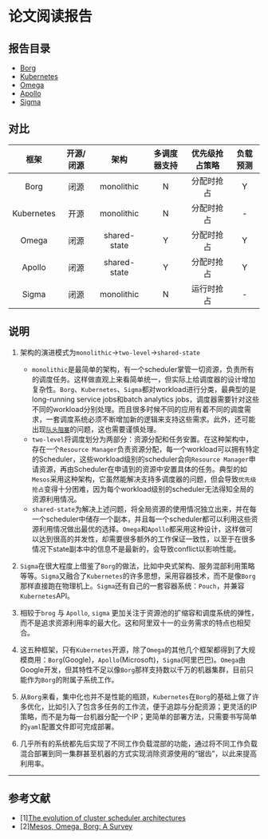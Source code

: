 # 论文阅读报告

## 报告目录

- [Borg]()
- [Kubernetes]()
- [Omega]()
- [Apollo]()
- [Sigma]()

## 对比

| 框架 | 开源/闭源 | 架构 | 多调度器支持 | 优先级抢占策略 | 负载预测 |
| :---: | :---: | :---: | :---: | :---: | :---:|
| Borg | 闭源 | monolithic | N | 分配时抢占 | Y |
| Kubernetes | 开源 | monolithic | N | 分配时抢占 |-|
| Omega | 闭源 | shared-state | Y | 分配时抢占 |Y|
| Apollo | 闭源 | shared-state | Y | 分配时抢占 | Y |
| Sigma | 闭源 | monolithic | N | 运行时抢占 | - |

## 说明
1. 架构的演进模式为`monolithic`->`two-level`->`shared-state`
    - `monolithic`是最简单的架构，有一个scheduler掌管一切资源，负责所有的调度任务。这样做直观上来看简单统一，但实际上给调度器的设计增加复杂性。`Borg`、`Kubernetes`、`Sigma`都对workload进行分类，最典型的是long-running service jobs和batch analytics jobs，调度器需要针对这些不同的workload分别处理。而且很多时候不同的应用有着不同的调度需求，一套调度系统必须不断增加新的逻辑来支持这些需求。此外，还可能出现[`队头阻塞`](https://en.wikipedia.org/wiki/Head-of-line_blocking)的问题，这也需要谨慎处理。
    - `two-level`将调度划分为两部分：资源分配和任务安置。在这种架构中，存在一个`Resource Manager`负责资源分配，每一个workload可以拥有特定的Scheduler，这些workload级别的scheduler会向`Resource Manager`申请资源，再由Scheduler在申请到的资源中安置具体的任务。典型的如`Mesos`采用这种架构，它虽然能解决支持多调度器的问题，但会导致`优先级抢占`变得十分困难，因为每个workload级别的scheduler无法得知全局的资源利用情况。
    - `shared-state`为解决上述问题，将全局资源的使用情况独立出来，并在每一个scheduler中储存一个副本，并且每一个scheduler都可以利用这些资源利用情况做出最优的选择。`Omega`和`Apollo`都采用这种设计，这样做可以达到很高的并发性，却需要很多额外的工作保证一致性，以至于在很多情况下state副本中的信息不是最新的，会导致conflict以影响性能。

2. `Sigma`在很大程度上借鉴了`Borg`的做法，比如中央式架构、服务混部利用策略等等。`Sigma`又融合了`Kubernetes`的许多思想，采用容器技术，而不是像`Borg`那样直接跑在物理机上。`Sigma`还有自己的一套容器系统：`Pouch`，并兼容`Kubernetes`API。

3. 相较于`brog` 与 `Apollo`, `sigma` 更加关注于资源池的扩缩容和调度系统的弹性，而不是追求资源利用率的最大化。这和阿里双十一的业务需求的特点也相契合。

4. 这五种框架，只有`Kubernetes`开源，除了`Omega`的其他几个框架都得到了大规模商用：`Borg`(Google)，`Apollo`(Microsoft)，`Sigma`(阿里巴巴)。`Omega`由Google开发，但其特性不足以像`Borg`那样支持数以千万的机器集群，目前只能作为`Borg`的附属子系统工作。

5. 从`Borg`来看，集中化也并不是性能的瓶颈，`Kubernetes`在`Borg`的基础上做了许多优化，比如引入了包含多任务的工作流，便于追踪与分配资源；更灵活的IP策略，而不是为每一台机器分配一个IP；更简单的部署方法，只需要书写简单的`yaml`配置文件即可完成部署。

6. 几乎所有的系统都先后实现了不同工作负载混部的功能，通过将不同工作负载混合部署到同一集群甚至机器的方式实现消除资源使用的“锯齿”，以此来提高利用率。

------------------------
## 参考文献
- \[1][The evolution of cluster scheduler architectures](http://www.firmament.io/blog/scheduler-architectures.html)
- \[2][Mesos, Omega, Borg: A Survey](https://www.umbrant.com/2015/05/27/mesos-omega-borg-a-survey/)

